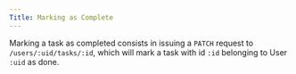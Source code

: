```yaml
---
Title: Marking as Complete
---
```


Marking a task as completed consists in issuing a `PATCH` request to `/users/:uid/tasks/:id`, 
which will mark a task with id `:id` belonging to User `:uid` as done.